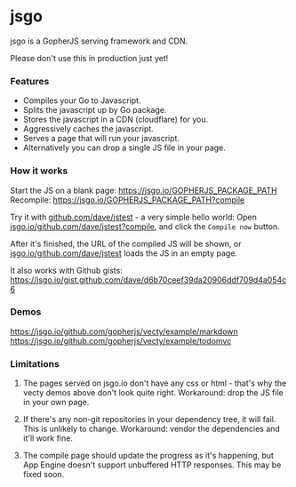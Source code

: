 # jsgo

jsgo is a GopherJS serving framework and CDN.

Please don't use this in production just yet!

### Features

* Compiles your Go to Javascript.  
* Splits the javascript up by Go package.  
* Stores the javascript in a CDN (cloudflare) for you.  
* Aggressively caches the javascript.  
* Serves a page that will run your javascript.  
* Alternatively you can drop a single JS file in your page.   

### How it works

Start the JS on a blank page: https://jsgo.io/GOPHERJS_PACKAGE_PATH  
Recompile: https://jsgo.io/GOPHERJS_PACKAGE_PATH?compile  

Try it with [github.com/dave/jstest](https://github.com/dave/jstest/blob/master/main.go) - a very simple 
hello world: Open [jsgo.io/github.com/dave/jstest?compile](https://jsgo.io/github.com/dave/jstest?compile), 
and click the `Compile now` button. 

After it's finished, the URL of the compiled JS will be shown, or [jsgo.io/github.com/dave/jstest](https://jsgo.io/github.com/dave/jstest) 
loads the JS in an empty page.

It also works with Github gists: https://jsgo.io/gist.github.com/dave/d6b70ceef39da20906ddf709d4a054c6

### Demos

https://jsgo.io/github.com/gopherjs/vecty/example/markdown
https://jsgo.io/github.com/gopherjs/vecty/example/todomvc

### Limitations

1) The pages served on jsgo.io don't have any css or html - that's why the vecty demos above don't 
look quite right. Workaround: drop the JS file in your own page.  

2) If there's any non-git repositories in your dependency tree, it will fail. This is unlikely to 
change. Workaround: vendor the dependencies and it'll work fine.  

3) The compile page should update the progress as it's happening, but App Engine doesn't support 
unbuffered HTTP responses. This may be fixed soon.  